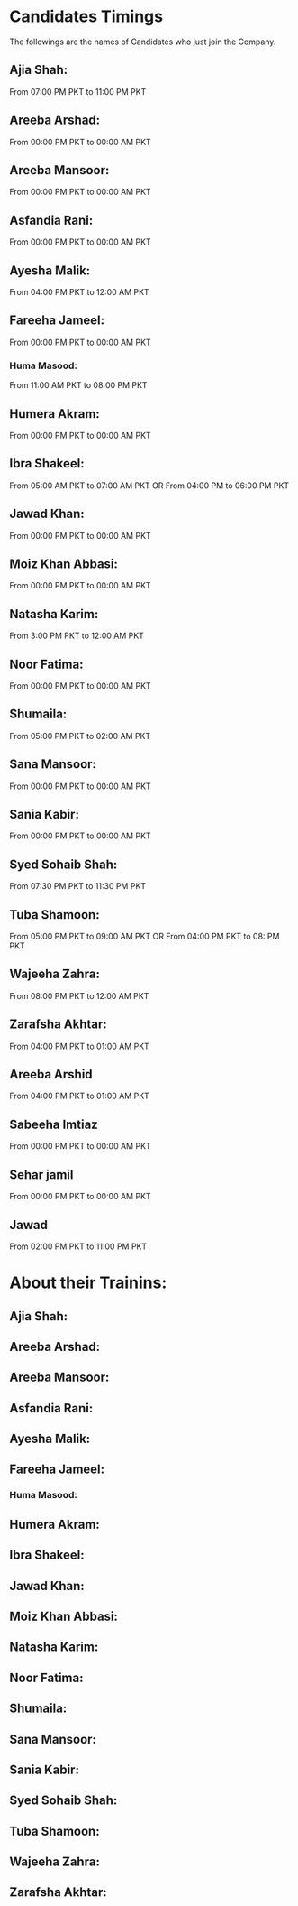 # Candidates Timings
The followings are the names of Candidates who just join the Company.

## Ajia Shah:  
From 07:00 PM PKT to 11:00 PM PKT
## Areeba Arshad: 
From 00:00 PM PKT to 00:00 AM PKT
## Areeba Mansoor: 
From 00:00 PM PKT to 00:00 AM PKT
## Asfandia Rani: 
From 00:00 PM PKT to 00:00 AM PKT
## Ayesha Malik: 
From 04:00 PM PKT to 12:00 AM PKT
## Fareeha Jameel:
From 00:00 PM PKT to 00:00 AM PKT
### Huma Masood: 
From 11:00 AM PKT to 08:00 PM PKT
## Humera Akram: 
From 00:00 PM PKT to 00:00 AM PKT
## Ibra Shakeel: 
From 05:00 AM PKT to 07:00 AM PKT OR From 04:00 PM to 06:00 PM PKT
## Jawad Khan: 
From 00:00 PM PKT to 00:00 AM PKT
## Moiz Khan Abbasi: 
From 00:00 PM PKT to 00:00 AM PKT
## Natasha Karim: 
From 3:00 PM PKT to 12:00 AM PKT
## Noor Fatima: 
From 00:00 PM PKT to 00:00 AM PKT
## Shumaila: 
From 05:00 PM PKT to 02:00 AM PKT
## Sana Mansoor: 
From 00:00 PM PKT to 00:00 AM PKT
## Sania Kabir:
From 00:00 PM PKT to 00:00 AM PKT
## Syed Sohaib Shah:
From 07:30 PM PKT to 11:30 PM PKT
## Tuba Shamoon: 
From 05:00 PM PKT to 09:00 AM PKT OR From 04:00 PM PKT to 08: PM PKT
## Wajeeha Zahra: 
From 08:00 PM PKT to 12:00 AM PKT
## Zarafsha Akhtar: 
From 04:00 PM PKT to 01:00 AM PKT
## Areeba Arshid
From 04:00 PM PKT to 01:00 AM PKT
## Sabeeha Imtiaz
From 00:00 PM PKT to 00:00 AM PKT
## Sehar jamil
From 00:00 PM PKT to 00:00 AM PKT

## Jawad
From 02:00 PM PKT to 11:00 PM PKT

# About their Trainins:

## Ajia Shah:

## Areeba Arshad:

## Areeba Mansoor:

## Asfandia Rani:

## Ayesha Malik:

## Fareeha Jameel:

### Huma Masood:

## Humera Akram:

## Ibra Shakeel:

## Jawad Khan:

## Moiz Khan Abbasi:

## Natasha Karim:

## Noor Fatima:

## Shumaila:

## Sana Mansoor:

## Sania Kabir:

## Syed Sohaib Shah:

## Tuba Shamoon:

## Wajeeha Zahra:

## Zarafsha Akhtar:
